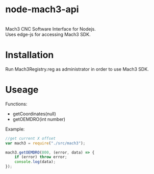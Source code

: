 # node-mach3-api
<br>Mach3 CNC Software Interface for Nodejs. 
<br>Uses edge-js for accessing Mach3 SDK.

# Installation
Run Mach3Registry.reg as administrator in order to use Mach3 SDK.

# Useage
Functions:
    <ul>
    <li>getCoordinates(null) </li>
    <li>getOEMDRO(int number)</li>
    </ul>

Example:

```Javascript
//get current X offset
var mach3 = require("./src/mach3");

mach3.getOEMDRO(800, (error, data) => {
    if (error) throw error;
    console.log(data);
});
```